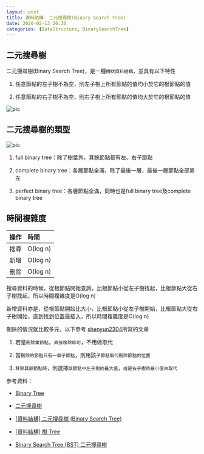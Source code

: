```yaml
---
layout: post    
title: 資料結構- 二元搜尋樹(Binary Search Tree)
date: 2020-02-13 20:30
categories: [DataStructure, BinarySearchTree]
---
```


## 二元搜尋樹

二元搜尋樹(Binary Search Tree)，是一種`樹狀資料結構`，並具有以下特性

1. 任意節點的左子樹不為空，則左子樹上所有節點的值均小於它的根節點的值

2. 任意節點的右子樹不為空，則右子樹上所有節點的值均大於它的根節點的值

![pic](http://www.csie.ntnu.edu.tw/~u91029/BinaryTree1.png)

## 二元搜尋樹的類型

![pic](http://www.csie.ntnu.edu.tw/~u91029/BinaryTree2.png)

1. full binary tree：除了樹葉外，其餘節點都有左、右子節點

2. complete binary tree：各層節點全滿，除了最後一層，最後一層節點全部靠左

3. perfect binary tree：各層節點全滿，同時也是full binary tree及complete binary tree    

## 時間複雜度

操作  | 時間  
------|:-----
搜尋   | O(log n) 
新增   | O(log n)
刪除   | O(log n)  

搜尋資料的時候，從根節點開始查詢，比根節點小從左子樹找起，比根節點大從右子樹找起，所以時間複雜度是O(log n)

新增資料亦是，從根節點開始比大小，比根節點小從左子樹開始，比根節點大從右子樹開始，直到找到位置最插入，所以時間複雜度是O(log n)

刪除的情況就比較多元，以下參考 [shenyun2304](https://github.com/shenyun2304/swift-algorithm-club-zhTW/tree/master/Binary%20Search%20Tree#%E5%88%AA%E9%99%A4%E7%AF%80%E9%BB%9E)所寫的文章

1. 若是`刪除葉節點`，`直接移除即可`，不用做取代

2. 當`刪除的節點只有一個子節點`，則用該`子節點取代刪除節點的位置`

3. `移除其餘節點時`，則選擇`該節點中左子樹的最大值`，`或是右子樹的最小值來取代`

參考資料：

- [Binary Tree](http://www.csie.ntnu.edu.tw/~u91029/BinaryTree.html)

- [二元搜尋樹](https://zh.wikipedia.org/wiki/%E4%BA%8C%E5%85%83%E6%90%9C%E5%B0%8B%E6%A8%B9)

- [[資料結構] 二元搜尋樹 (Binary Search Tree)](https://ithelp.ithome.com.tw/articles/10205875)

- [[資料結構] 樹 Tree](https://w3c.hexschool.com/blog/bc00a810)

- [Binary Search Tree (BST) 二元搜尋樹](https://github.com/shenyun2304/swift-algorithm-club-zhTW/tree/master/Binary%20Search%20Tree#%E5%88%AA%E9%99%A4%E7%AF%80%E9%BB%9E)
